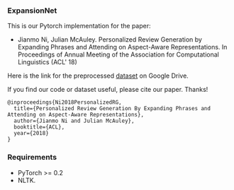 ### ExpansionNet

This is our Pytorch implementation for the paper:
- Jianmo Ni, Julian McAuley. Personalized Review Generation by Expanding Phrases and Attending on Aspect-Aware Representations. In Proceedings of Annual Meeting of the Association for Computational Linguistics (ACL' 18) 

Here is the link for the preprocessed [dataset](https://drive.google.com/drive/folders/1bLC4ZmtwU4bwBFqy-8pJogvcts9eHyCu?usp=sharing) on Google Drive.

If you find our code or dataset useful, please cite our paper. Thanks!

```
@inproceedings{Ni2018PersonalizedRG,
  title={Personalized Review Generation By Expanding Phrases and Attending on Aspect-Aware Representations},
  author={Jianmo Ni and Julian McAuley},
  booktitle={ACL},
  year={2018}
}
```

### Requirements
- PyTorch >= 0.2 
- NLTK.
